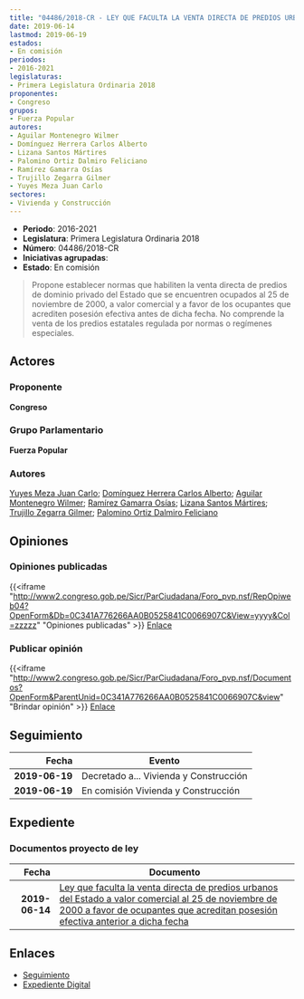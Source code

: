 ```yaml
---
title: "04486/2018-CR - LEY QUE FACULTA LA VENTA DIRECTA DE PREDIOS URBANOS DEL ESTADO A VALOR COMERCIAL AL 25 DE NOVIEMBRE DE 2000 A FAVOR DE OCUPANTES QUE ACREDITAN POSESIÓN EFECTIVA ANTERIOR A DICHA FECHA"
date: 2019-06-14
lastmod: 2019-06-19
estados:
- En comisión
periodos:
- 2016-2021
legislaturas:
- Primera Legislatura Ordinaria 2018
proponentes:
- Congreso
grupos:
- Fuerza Popular
autores:
- Aguilar Montenegro Wilmer
- Domínguez Herrera Carlos Alberto
- Lizana Santos Mártires
- Palomino Ortiz Dalmiro Feliciano
- Ramírez Gamarra Osías
- Trujillo Zegarra Gilmer
- Yuyes Meza Juan Carlo
sectores:
- Vivienda y Construcción
---
```

- **Periodo**: 2016-2021
- **Legislatura**: Primera Legislatura Ordinaria 2018
- **Número**: 04486/2018-CR
- **Iniciativas agrupadas**: 
- **Estado**: En comisión

> Propone establecer normas que habiliten la venta directa de predios de dominio privado del Estado que se encuentren ocupados al 25 de noviembre de 2000, a valor comercial y a favor de los ocupantes que acrediten posesión efectiva antes de dicha fecha. No comprende la venta de los predios estatales regulada por normas o regímenes especiales.


## Actores

### Proponente

**Congreso**

### Grupo Parlamentario

**Fuerza Popular**

### Autores

[Yuyes Meza Juan Carlo](mailto:mailto:jyuyes@congreso.gob.pe); [Domínguez Herrera Carlos Alberto](mailto:mailto:cdominguez@congreso.gob.pe); [Aguilar Montenegro Wilmer](mailto:mailto:waguilar@congreso.gob.pe); [Ramírez Gamarra Osías](mailto:mailto:oramirez@congreso.gob.pe); [Lizana Santos Mártires](mailto:mailto:mlizana@congreso.gob.pe); [Trujillo Zegarra Gilmer](mailto:mailto:gtrujilloz@congreso.gob.pe); [Palomino Ortiz Dalmiro Feliciano](mailto:mailto:dfpalomino@congreso.gob.pe)

## Opiniones

### Opiniones publicadas

{{<iframe "http://www2.congreso.gob.pe/Sicr/ParCiudadana/Foro_pvp.nsf/RepOpiweb04?OpenForm&Db=0C341A776266AA0B0525841C0066907C&View=yyyy&Col=zzzzz" "Opiniones publicadas" >}}
[Enlace](http://www2.congreso.gob.pe/Sicr/ParCiudadana/Foro_pvp.nsf/RepOpiweb04?OpenForm&Db=0C341A776266AA0B0525841C0066907C&View=yyyy&Col=zzzzz)

### Publicar opinión

{{<iframe "http://www2.congreso.gob.pe/Sicr/ParCiudadana/Foro_pvp.nsf/Documentos?OpenForm&ParentUnid=0C341A776266AA0B0525841C0066907C&view" "Brindar opinión" >}}
[Enlace](http://www2.congreso.gob.pe/Sicr/ParCiudadana/Foro_pvp.nsf/Documentos?OpenForm&ParentUnid=0C341A776266AA0B0525841C0066907C&view)


## Seguimiento

| Fecha | Evento |
|------:|--------|
| **2019-06-19** | Decretado a... Vivienda y Construcción |
| **2019-06-19** | En comisión Vivienda y Construcción |

## Expediente

### Documentos proyecto de ley

| Fecha | Documento |
|------:|-----------|
| **2019-06-14** | [Ley que faculta la venta directa de predios urbanos del Estado a valor comercial al 25 de noviembre de 2000 a favor de ocupantes que acreditan posesión efectiva anterior a dicha fecha](http://www.leyes.congreso.gob.pe/Documentos/2016_2021/Proyectos_de_Ley_y_de_Resoluciones_Legislativas/PL0448620190614.pdf) |

## Enlaces

- [Seguimiento](http://www2.congreso.gob.pe/Sicr/TraDocEstProc/CLProLey2016.nsf/f7fff46988ca05b1052578e100829cc7/67c4a98fd0bae0fc0525841c005c5ab0?OpenDocument)
- [Expediente Digital](http://www2.congreso.gob.pe/Sicr/TraDocEstProc/Expvirt_2011.nsf/visbusqptramdoc1621/04486?opendocument)

